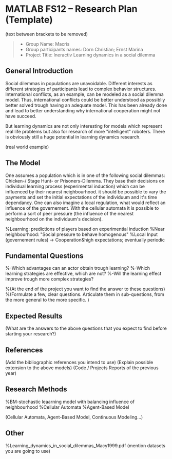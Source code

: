 # MATLAB FS12 – Research Plan (Template)
(text between brackets to be removed)

> * Group Name: Macris
> * Group participants names: Dorn Christian; Ernst Marina
> * Project Title: Ineractiv Learning dynamics in a social dilemma

## General Introduction


Social dilemmas in populations are unavoidable. Different interests as different strategies of participants lead
to complex behavior structures. International conflicts, as an example, can be modeled as a social dilemma model.
Thus, international conflicts could be better understood as possibliy better solved trough having an adequate model. 
This has been already done and lead to better understanding why international cooperation might not have succeed.

But learning dynamics are not only interesting for models which represent real life problems but also for research of 
more "intelligent" roboters. There is obviously still a huge potential in learning dynamics research.


(real world example)

## The Model

One assumes a population which is in one of the following social dilemmas: Chicken-/ Stage Hunt- or Prisoners-Dilemma.
They base their decisions on individual learning process (experimental induction) which can be influenced by their nearest neighbourhood.
it should be possible to vary the payments and set the initial expectations of the individuum and it's time dependancy. One can also imagine a local regulation, what would reflect an influence of the governement.
With the cellular automata it is possible to perform a sort of peer pressure (the influence of the nearest neighbourhood on the individuum's decision).


%Learning: predictions of players based on experimential induction
%Near neighbourhood: "Social pressure to behave homogenous"
%Local Input (governement rules) -> Cooperation&high expectations; eventually periodic


## Fundamental Questions

%-Which advantages can an actor obtain trough learning?
%-Which learning strategies are effective, which are not?
%-Will the learning effect improve trough more complex strategies?

%(At the end of the project you want to find the answer to these questions)
%(Formulate a few, clear questions. Articulate them in sub-questions, from the more general to the more specific. )


## Expected Results

(What are the answers to the above questions that you expect to find before starting your research?)


## References 

(Add the bibliographic references you intend to use)
(Explain possible extension to the above models)
(Code / Projects Reports of the previous year)


## Research Methods

%BM-stochastic leaarning model with balancing influence of neighbourhood
%Cellular Automata
%Agent-Based Model

(Cellular Automata, Agent-Based Model, Continuous Modeling...) 


## Other
%Learning_dynamics_in_social_dilemmas_Macy1999.pdf
(mention datasets you are going to use)
